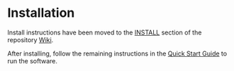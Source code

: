 # Installation


Install instructions have been moved to the [INSTALL](https://github.com/Chia-Network/chia-blockchain/wiki/INSTALL) section of the repository [Wiki](https://github.com/Chia-Network/chia-blockchain/wiki).



After installing, follow the remaining instructions in the
[Quick Start Guide](https://github.com/Chia-Network/chia-blockchain/wiki/Quick-Start-Guide)
to run the software.
